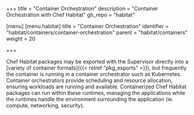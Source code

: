 +++
title = "Container Orchestration"
description = "Container Orchestration with Chef Habitat"
gh_repo = "habitat"

[menu]
  [menu.habitat]
    title = "Container Orchestration"
    identifier = "habitat/containers/container-orchestration"
    parent = "habitat/containers"
    weight = 20

+++

Chef Habitat packages may be exported with the Supervisor directly into a [variety of container formats]({{< relref "pkg_exports" >}}), but frequently the container is running in a container orchestrator such as Kubernetes. Container orchestrators provide scheduling and resource allocation, ensuring workloads are running and available. Containerized Chef Habitat packages can run within these runtimes, managing the applications while the runtimes handle the environment surrounding the application (ie. compute, networking, security).
